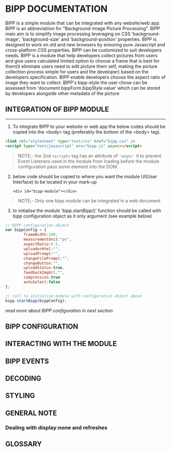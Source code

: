 # BIPP DOCUMENTATION

BIPP is a simple module that can be integrated with any website/web app.
BIPP is an abbreviatiion for "Background-Image Picture Processing".
BIPP main aim is to simplify image processing leveraging on CSS 'background-image', 'background-size' and 'background-position' properties.
BIPP is designed to work on old and new browsers by ensuring pure Javascript and cross-platform CSS properties.
BIPP can be customized to suit developers needs.
BIPP is a module that help developers collect pictures from users and give users calculated limited option to choose a frame that is best for them(it eliminate users need to edit picture them self, making the picture collection process simple for users and the developer) based on the developers specification.
BIPP enable developers choose the aspect ratio of image they want to collect.
BIPP's bipp-style the user chose can be assessed from 'document.bippForm.bippStyle.value' which can be stored by developers alongside other metadata of the picture

## INTEGRATION OF BIPP MODULE

---

1. To integrate BIPP to your website or web app the below codes should be copied into the \<body> tag (preferably the bottom of the \<body> tag).

```html
<link rel="stylesheet" type="text/css" href="bipp.css" />
<script type="text/javascript" src="bipp.js" async></script>
```

> NOTE;- the 2nd `<script>` tag has an attribute of `'async'` it to prevent Event Listeners used in the module from loading before the module configuration pass some element into the DOM.

2.  below code should be copied to where you want the module UI(User Interface) to be located in your mark-up

        <div id="bipp-module"></div>

> NOTE;- Only one bipp module can be integrated in a web document

3. to initialise the module 'bipp.startBipp()' function should be called with bipp configuration object as it only argument (see example below)

```js
// BIPP configuration object
var bippConfig = {
		frameWidth:200,
		measurementUnit:"px",
		aspectRatio:0.5,
		uploaderHtml:"",
		uploadPrompt:"",
		changeFilePrompt:"",
		changeButton:"",
		uploadStatus:true,
		feedbackImgUrl:"",
		compression:true
		autoSelect:false
};

// call to initialise module with configuration object above
bipp.startBipp(bippConfig);
```

_read more about BIPP configuration in next section_

## BIPP CONFIGURATION

## INTERACTING WITH THE MODULE

## BIPP EVENTS

## DECODING

## STYLING

## GENERAL NOTE

### Dealing with display:none and refreshes

## GLOSSARY
